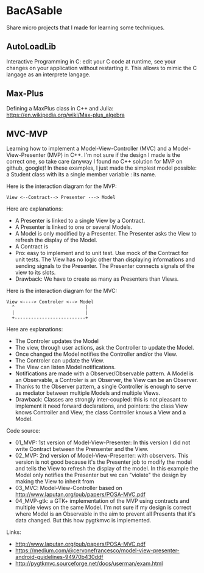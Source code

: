 # BacASable

Share micro projects that I made for learning some techniques.

## AutoLoadLib

Interactive Programming in C: edit your C code at runtime, see your changes on your application without restarting it.
This allows to mimic the C langage as an interprete langage.

## Max-Plus

Defining a MaxPlus class in C++ and Julia:
https://en.wikipedia.org/wiki/Max-plus_algebra

## MVC-MVP

Learning how to implement a Model-View-Controller (MVC) and a Model-View-Presenter (MVP) in C++. I'm not sure if the design I made is the correct one, so take care (anyway I found no C++ solution for MVP on github, google)! In these examples, I just made the simplest model possible: a Student class with its a single member variable : its name.

Here is the interaction diagram for the MVP:

```
View <--Contract--> Presenter ---> Model
```

Here are explanations:
* A Presenter is linked to a single View by a Contract. 
* A Presenter is linked to one or several Models.
* A Model is only modified by a Presenter. The Presenter asks the View to refresh the display of the Model.
* A Contract is 
* Pro: easy to implement and to unit test. Use mock of the Contract for unit tests. The View has no logic other than displaying informations and sending signals to the Presenter. The Presenter connects signals of the view to its slots.
* Drawback: We have to create as many as Presenters than Views.

Here is the interaction diagram for the MVC:

```
View <----> Controler <--> Model
  ^                          |
  |                          |
  +--------------------------+
```

Here are explanations:
* The Controler updates the Model
* The view, through user actions, ask the Controller to update the Model.
* Once changed the Model notifies the Controller and/or the View.
* The Controler can update the View.
* The View can listen Model notifications.
* Notifications are made with a Observer/Observable pattern. A Model is an Observable, a Controler is an Observer, the View can be an Observer.
* Thanks to the Observer pattern, a single Controller is enough to serve as mediator between multiple Models and multiple Views.
* Drawback: Classes are strongly inter-coupled: this is not pleasant to implement it need forward declarations, and pointers: the class View knows Controller and View, the class Controller knows a View and a Model. 

Code source:
* 01_MVP: 1st version of Model-View-Presenter: In this version I did not write Contract between the Prensenter and the View.
* 02_MVP: 2nd version of Model-View-Presenter: with observers. This version is not good because it's the Presenter job to modify the model and tells the View to refresh the display of the model. In this example the Model only notifies the Presenter but we can "violate" the design by making the View to inherit from 
* 03_MVC: Model-View-Controller based on http://www.laputan.org/pub/papers/POSA-MVC.pdf
* 04_MVP-gtk: a GTK+ implementation of the MVP using contracts and multiple views on the same Model. I'm not sure if my design is correct where Model is an Observable in the aim to prevent all Presents that it's data changed. But this how pygtkmvc is implemented.

Links:
* http://www.laputan.org/pub/papers/POSA-MVC.pdf
* https://medium.com/@cervonefrancesco/model-view-presenter-android-guidelines-94970b430ddf
* http://pygtkmvc.sourceforge.net/docs/userman/exam.html
